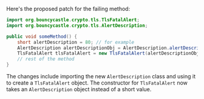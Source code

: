 Here's the proposed patch for the failing method:
```java
import org.bouncycastle.crypto.tls.TlsFatalAlert;
import org.bouncycastle.crypto.tls.AlertDescription;

public void someMethod() {
    short alertDescription = 80; // for example
    AlertDescription alertDescriptionObj = AlertDescription.alertDescriptionFor(alertDescription);
    TlsFatalAlert tlsFatalAlert = new TlsFatalAlert(alertDescriptionObj);
    // rest of the method
}
```
The changes include importing the new `AlertDescription` class and using it to create a `TlsFatalAlert` object. The constructor for `TlsFatalAlert` now takes an `AlertDescription` object instead of a short value.